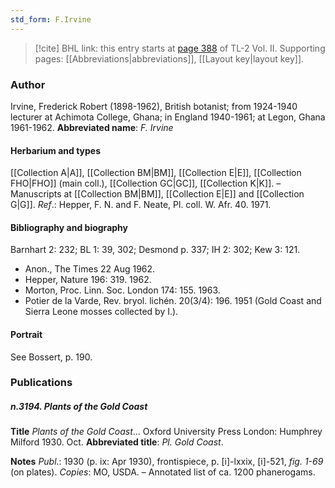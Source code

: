 ```yaml
---
std_form: F.Irvine
---
```


> [!cite] BHL link: this entry starts at [page 388](https://www.biodiversitylibrary.org/page/33068630) of TL-2 Vol. II.
> Supporting pages: [[Abbreviations|abbreviations]], [[Layout key|layout key]].

### Author

Irvine, Frederick Robert (1898-1962), British botanist; from 1924-1940 lecturer at Achimota College, Ghana; in England 1940-1961; at Legon, Ghana 1961-1962. 
**Abbreviated name**: *F. Irvine*

#### Herbarium and types

[[Collection A|A]], [[Collection BM|BM]], [[Collection E|E]], [[Collection FHO|FHO]] (main coll.), [[Collection GC|GC]], [[Collection K|K]]. – Manuscripts at [[Collection BM|BM]], [[Collection E|E]] and [[Collection G|G]].
*Ref*.: Hepper, F. N. and F. Neate, Pl. coll. W. Afr. 40. 1971.

#### Bibliography and biography

Barnhart 2: 232; BL 1: 39, 302; Desmond p. 337; IH 2: 302; Kew 3: 121.
- Anon., The Times 22 Aug 1962.
- Hepper, Nature 196: 319. 1962.
- Morton, Proc. Linn. Soc. London 174: 155. 1963.
- Potier de la Varde, Rev. bryol. lichén. 20(3/4): 196. 1951 (Gold Coast and Sierra Leone mosses collected by I.).

#### Portrait

See Bossert, p. 190.

### Publications

##### n.3194. Plants of the Gold Coast

**Title**
*Plants of the Gold Coast*... Oxford University Press London: Humphrey Milford 1930. Oct.
**Abbreviated title**: *Pl. Gold Coast*.

**Notes**
*Publ*.: 1930 (p. ix: Apr 1930), frontispiece, p. \[i\]-lxxix, \[i\]-521, *fig. 1-69* (on plates). *Copies*: MO, USDA. – Annotated list of ca. 1200 phanerogams.

